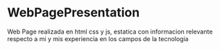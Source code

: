 # WebPagePresentation
Web Page realizada en html css y js, estatica con informacion relevante respecto a mi y mis experiencia en los campos de la tecnologia
